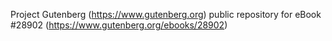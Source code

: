 Project Gutenberg (https://www.gutenberg.org) public repository for eBook #28902 (https://www.gutenberg.org/ebooks/28902)
